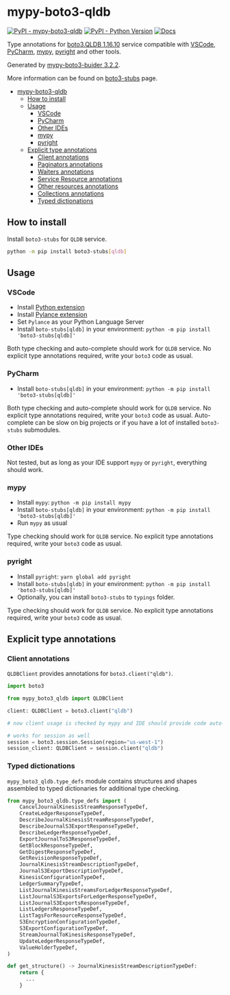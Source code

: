 # mypy-boto3-qldb

[![PyPI - mypy-boto3-qldb](https://img.shields.io/pypi/v/mypy-boto3-qldb.svg?color=blue)](https://pypi.org/project/mypy-boto3-qldb)
[![PyPI - Python Version](https://img.shields.io/pypi/pyversions/mypy-boto3-qldb.svg?color=blue)](https://pypi.org/project/mypy-boto3-qldb)
[![Docs](https://img.shields.io/readthedocs/mypy-boto3-builder.svg?color=blue)](https://mypy-boto3-builder.readthedocs.io/)

Type annotations for
[boto3.QLDB 1.16.10](https://boto3.amazonaws.com/v1/documentation/api/1.16.10/reference/services/qldb.html#QLDB) service
compatible with
[VSCode](https://code.visualstudio.com/),
[PyCharm](https://www.jetbrains.com/pycharm/),
[mypy](https://github.com/python/mypy),
[pyright](https://github.com/microsoft/pyright)
and other tools.

Generated by [mypy-boto3-buider 3.2.2](https://github.com/vemel/mypy_boto3_builder).

More information can be found on [boto3-stubs](https://pypi.org/project/boto3-stubs/) page.

- [mypy-boto3-qldb](#mypy-boto3-qldb)
  - [How to install](#how-to-install)
  - [Usage](#usage)
    - [VSCode](#vscode)
    - [PyCharm](#pycharm)
    - [Other IDEs](#other-ides)
    - [mypy](#mypy)
    - [pyright](#pyright)
  - [Explicit type annotations](#explicit-type-annotations)
    - [Client annotations](#client-annotations)
    - [Paginators annotations](#paginators-annotations)
    - [Waiters annotations](#waiters-annotations)
    - [Service Resource annotations](#service-resource-annotations)
    - [Other resources annotations](#other-resources-annotations)
    - [Collections annotations](#collections-annotations)
    - [Typed dictionations](#typed-dictionations)

## How to install

Install `boto3-stubs` for `QLDB` service.

```bash
python -m pip install boto3-stubs[qldb]
```

## Usage

### VSCode

- Install [Python extension](https://marketplace.visualstudio.com/items?itemName=ms-python.python)
- Install [Pylance extension](https://marketplace.visualstudio.com/items?itemName=ms-python.vscode-pylance)
- Set `Pylance` as your Python Language Server
- Install `boto-stubs[qldb]` in your environment: `python -m pip install 'boto3-stubs[qldb]'`

Both type checking and auto-complete should work for `QLDB` service.
No explicit type annotations required, write your `boto3` code as usual.

### PyCharm

- Install `boto-stubs[qldb]` in your environment: `python -m pip install 'boto3-stubs[qldb]'`

Both type checking and auto-complete should work for `QLDB` service.
No explicit type annotations required, write your `boto3` code as usual.
Auto-complete can be slow on big projects or if you have a lot of installed `boto3-stubs` submodules.

### Other IDEs

Not tested, but as long as your IDE support `mypy` or `pyright`, everything should work.

### mypy

- Install `mypy`: `python -m pip install mypy`
- Install `boto-stubs[qldb]` in your environment: `python -m pip install 'boto3-stubs[qldb]'`
- Run `mypy` as usual

Type checking should work for `QLDB` service.
No explicit type annotations required, write your `boto3` code as usual.

### pyright

- Install `pyright`: `yarn global add pyright`
- Install `boto-stubs[qldb]` in your environment: `python -m pip install 'boto3-stubs[qldb]'`
- Optionally, you can install `boto3-stubs` to `typings` folder.

Type checking should work for `QLDB` service.
No explicit type annotations required, write your `boto3` code as usual.

## Explicit type annotations

### Client annotations

`QLDBClient` provides annotations for `boto3.client("qldb")`.

```python
import boto3

from mypy_boto3_qldb import QLDBClient

client: QLDBClient = boto3.client("qldb")

# now client usage is checked by mypy and IDE should provide code auto-complete

# works for session as well
session = boto3.session.Session(region="us-west-1")
session_client: QLDBClient = session.client("qldb")
```








### Typed dictionations

`mypy_boto3_qldb.type_defs` module contains structures and shapes assembled
to typed dictionaries for additional type checking.

```python
from mypy_boto3_qldb.type_defs import (
    CancelJournalKinesisStreamResponseTypeDef,
    CreateLedgerResponseTypeDef,
    DescribeJournalKinesisStreamResponseTypeDef,
    DescribeJournalS3ExportResponseTypeDef,
    DescribeLedgerResponseTypeDef,
    ExportJournalToS3ResponseTypeDef,
    GetBlockResponseTypeDef,
    GetDigestResponseTypeDef,
    GetRevisionResponseTypeDef,
    JournalKinesisStreamDescriptionTypeDef,
    JournalS3ExportDescriptionTypeDef,
    KinesisConfigurationTypeDef,
    LedgerSummaryTypeDef,
    ListJournalKinesisStreamsForLedgerResponseTypeDef,
    ListJournalS3ExportsForLedgerResponseTypeDef,
    ListJournalS3ExportsResponseTypeDef,
    ListLedgersResponseTypeDef,
    ListTagsForResourceResponseTypeDef,
    S3EncryptionConfigurationTypeDef,
    S3ExportConfigurationTypeDef,
    StreamJournalToKinesisResponseTypeDef,
    UpdateLedgerResponseTypeDef,
    ValueHolderTypeDef,
)

def get_structure() -> JournalKinesisStreamDescriptionTypeDef:
    return {
      ...
    }
```
